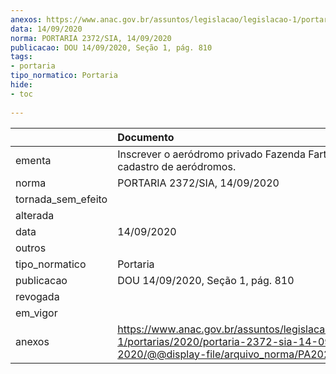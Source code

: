 ```yaml
---
anexos: https://www.anac.gov.br/assuntos/legislacao/legislacao-1/portarias/2020/portaria-2372-sia-14-09-2020/@@display-file/arquivo_norma/PA2020-2372.pdf
data: 14/09/2020
norma: PORTARIA 2372/SIA, 14/09/2020
publicacao: DOU 14/09/2020, Seção 1, pág. 810
tags:
- portaria
tipo_normatico: Portaria
hide: 
- toc 
 
---
```


|                    | Documento                                                                                                                                         |
|:-------------------|:--------------------------------------------------------------------------------------------------------------------------------------------------|
| ementa             | Inscrever o aeródromo privado Fazenda Fartura (MT) no cadastro de aeródromos.                                                                     |
| norma              | PORTARIA 2372/SIA, 14/09/2020                                                                                                                     |
| tornada_sem_efeito |                                                                                                                                                   |
| alterada           |                                                                                                                                                   |
| data               | 14/09/2020                                                                                                                                        |
| outros             |                                                                                                                                                   |
| tipo_normatico     | Portaria                                                                                                                                          |
| publicacao         | DOU 14/09/2020, Seção 1, pág. 810                                                                                                                 |
| revogada           |                                                                                                                                                   |
| em_vigor           |                                                                                                                                                   |
| anexos             | https://www.anac.gov.br/assuntos/legislacao/legislacao-1/portarias/2020/portaria-2372-sia-14-09-2020/@@display-file/arquivo_norma/PA2020-2372.pdf |